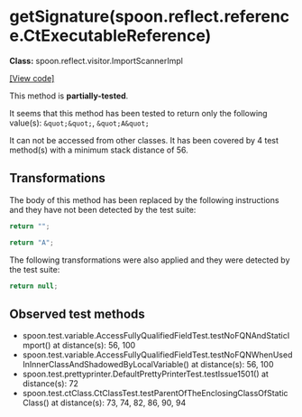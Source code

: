 # getSignature(spoon.reflect.reference.CtExecutableReference)

**Class:** spoon.reflect.visitor.ImportScannerImpl

[[View code]](https://github.com/INRIA/spoon/blob/fd878bc71b73fc1da82356eaa6578f760c70f0de/src/main/java//spoon/reflect/visitor/ImportScannerImpl.java#L471)

This method is **partially-tested**.

It seems that this method has been tested to return only the following value(s): `&quot;&quot;`, `&quot;A&quot;`


It can not be accessed from other classes. 
It has been covered by 4 test method(s) with a minimum stack distance of 56.

## Transformations


The body of this method has been replaced by the following instructions and they have not been detected by the test suite:

```Java
return "";
```

```Java
return "A";
```

The following transformations were also applied and they were detected by the test suite:

```Java
return null;
```





## Observed test methods

* spoon.test.variable.AccessFullyQualifiedFieldTest.testNoFQNAndStaticImport() at distance(s): 56, 100
* spoon.test.variable.AccessFullyQualifiedFieldTest.testNoFQNWhenUsedInInnerClassAndShadowedByLocalVariable() at distance(s): 56, 100
* spoon.test.prettyprinter.DefaultPrettyPrinterTest.testIssue1501() at distance(s): 72
* spoon.test.ctClass.CtClassTest.testParentOfTheEnclosingClassOfStaticClass() at distance(s): 73, 74, 82, 86, 90, 94

